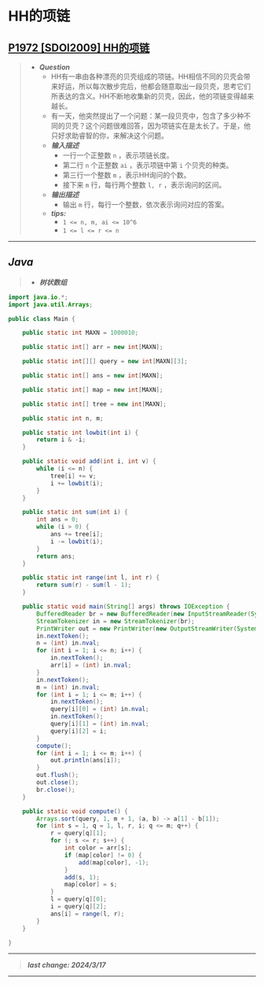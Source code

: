 # HH的项链

## [P1972 [SDOI2009] HH的项链](https://www.luogu.com.cn/problem/P1972)

> - ***Question***
>   - HH有一串由各种漂亮的贝壳组成的项链。HH相信不同的贝壳会带来好运，所以每次散步完后，他都会随意取出一段贝壳，思考它们所表达的含义。HH不断地收集新的贝壳，因此，他的项链变得越来越长。
>   - 有一天，他突然提出了一个问题：某一段贝壳中，包含了多少种不同的贝壳？这个问题很难回答，因为项链实在是太长了。于是，他只好求助睿智的你，来解决这个问题。
>   - ***输入描述***
>     - 一行一个正整数 `n` ，表示项链长度。
>     - 第二行 `n` 个正整数 `ai` ，表示项链中第 `i` 个贝壳的种类。
>     - 第三行一个整数 `m` ，表示HH询问的个数。
>     - 接下来 `m` 行，每行两个整数 `l, r` ，表示询问的区间。
>   - ***输出描述***
>     - 输出 `m` 行，每行一个整数，依次表示询问对应的答案。
>   - ***tips:***
>     - `1 <= n, m, ai <= 10^6`
>     - `1 <= l <= r <= n`

---

## *Java*

> - ***树状数组***

```java
import java.io.*;
import java.util.Arrays;

public class Main {

    public static int MAXN = 1000010;

    public static int[] arr = new int[MAXN];

    public static int[][] query = new int[MAXN][3];

    public static int[] ans = new int[MAXN];

    public static int[] map = new int[MAXN];

    public static int[] tree = new int[MAXN];

    public static int n, m;

    public static int lowbit(int i) {
        return i & -i;
    }

    public static void add(int i, int v) {
        while (i <= n) {
            tree[i] += v;
            i += lowbit(i);
        }
    }

    public static int sum(int i) {
        int ans = 0;
        while (i > 0) {
            ans += tree[i];
            i -= lowbit(i);
        }
        return ans;
    }

    public static int range(int l, int r) {
        return sum(r) - sum(l - 1);
    }

    public static void main(String[] args) throws IOException {
        BufferedReader br = new BufferedReader(new InputStreamReader(System.in));
        StreamTokenizer in = new StreamTokenizer(br);
        PrintWriter out = new PrintWriter(new OutputStreamWriter(System.out));
        in.nextToken();
        n = (int) in.nval;
        for (int i = 1; i <= n; i++) {
            in.nextToken();
            arr[i] = (int) in.nval;
        }
        in.nextToken();
        m = (int) in.nval;
        for (int i = 1; i <= m; i++) {
            in.nextToken();
            query[i][0] = (int) in.nval;
            in.nextToken();
            query[i][1] = (int) in.nval;
            query[i][2] = i;
        }
        compute();
        for (int i = 1; i <= m; i++) {
            out.println(ans[i]);
        }
        out.flush();
        out.close();
        br.close();
    }

    public static void compute() {
        Arrays.sort(query, 1, m + 1, (a, b) -> a[1] - b[1]);
        for (int s = 1, q = 1, l, r, i; q <= m; q++) {
            r = query[q][1];
            for (; s <= r; s++) {
                int color = arr[s];
                if (map[color] != 0) {
                    add(map[color], -1);
                }
                add(s, 1);
                map[color] = s;
            }
            l = query[q][0];
            i = query[q][2];
            ans[i] = range(l, r);
        }
    }

}
```

---

> ***last change: 2024/3/17***

---
